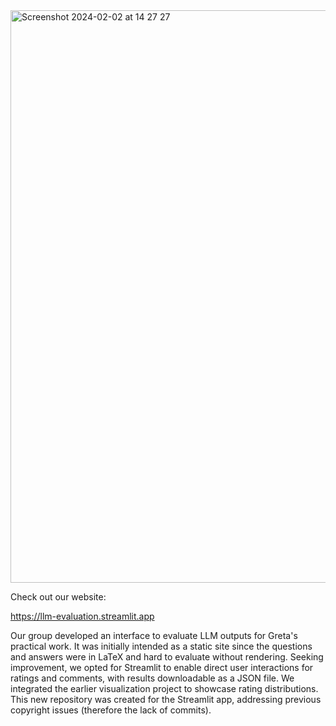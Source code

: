 
<img width="916" alt="Screenshot 2024-02-02 at 14 27 27" src="https://github.com/szbgr/LLM-Evaluation/assets/108993867/5ae4f708-f990-4012-99c4-75f686317fb1">


Check out our website:

https://llm-evaluation.streamlit.app



Our group developed an interface to evaluate LLM outputs for Greta's practical work.
It was initially intended as a static site since the questions and answers were in LaTeX and hard to evaluate without rendering.
Seeking improvement, we opted for Streamlit to enable direct user interactions for ratings and comments, with results downloadable as a JSON file. We integrated the earlier visualization project to showcase rating distributions. This new repository was created for the Streamlit app, addressing previous copyright issues (therefore the lack of commits).
